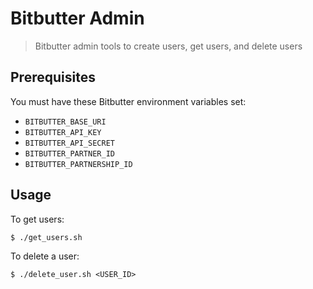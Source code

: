 # Bitbutter Admin

> Bitbutter admin tools to create users, get users, and delete users

## Prerequisites

You must have these Bitbutter environment variables set:

- `BITBUTTER_BASE_URI`
- `BITBUTTER_API_KEY`
- `BITBUTTER_API_SECRET`
- `BITBUTTER_PARTNER_ID`
- `BITBUTTER_PARTNERSHIP_ID`

## Usage

To get users:

```
$ ./get_users.sh
```

To delete a user:

```
$ ./delete_user.sh <USER_ID>
```
